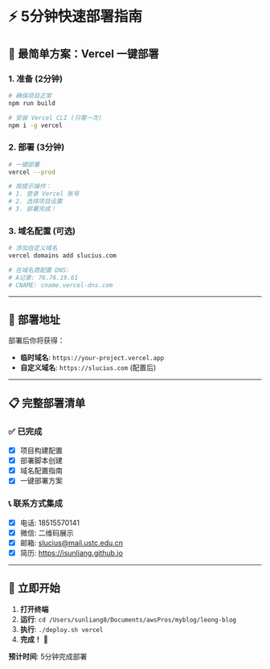 # ⚡ 5分钟快速部署指南

## 🎯 最简单方案：Vercel 一键部署

### 1. 准备 (2分钟)
```bash
# 确保项目正常
npm run build

# 安装 Vercel CLI (只需一次)
npm i -g vercel
```

### 2. 部署 (3分钟)
```bash
# 一键部署
vercel --prod

# 按提示操作：
# 1. 登录 Vercel 账号
# 2. 选择项目设置
# 3. 部署完成！
```

### 3. 域名配置 (可选)
```bash
# 添加自定义域名
vercel domains add slucius.com

# 在域名商配置 DNS:
# A记录: 76.76.19.61
# CNAME: cname.vercel-dns.com
```

---

## 🚀 部署地址

部署后你将获得：
- **临时域名**: `https://your-project.vercel.app`
- **自定义域名**: `https://slucius.com` (配置后)

---

## 📋 完整部署清单

### ✅ 已完成
- [x] 项目构建配置
- [x] 部署脚本创建
- [x] 域名配置指南
- [x] 一键部署方案

### 📞 联系方式集成
- [x] 电话: 18515570141
- [x] 微信: 二维码展示
- [x] 邮箱: slucius@mail.ustc.edu.cn
- [x] 简历: https://isunliang.github.io

---

## 🎯 立即开始

1. **打开终端**
2. **运行**: `cd /Users/sunliang8/Documents/awsPros/myblog/leong-blog`
3. **执行**: `./deploy.sh vercel`
4. **完成！** 🎉

**预计时间**: 5分钟完成部署